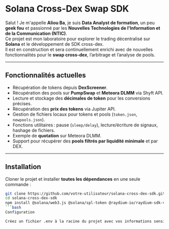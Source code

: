 # Solana Cross-Dex Swap SDK

Salut ! Je m'appelle **Aliou Ba**, je suis **Data Analyst de formation**, un peu **geek fou** et passionné par les **Nouvelles Technologies de l'Information et de la Communication (NTIC)**.  
Ce projet est mon laboratoire pour explorer le trading décentralisé sur **Solana** et le développement de SDK cross-dex.  
Il est en construction et sera continuellement enrichi avec de nouvelles fonctionnalités pour le **swap cross-dex**, l’arbitrage et l’analyse de pools.

---

## Fonctionnalités actuelles

- Récupération de tokens depuis **DexScreener**.
- Récupération des pools sur **PumpSwap** et **Meteora DLMM** via Shyft API.
- Lecture et stockage des **décimales de token** pour les conversions précises.
- Récupération des **prix des tokens** via Jupiter API.
- Gestion de fichiers locaux pour tokens et pools (`token.json`, `newpools.json`).
- Fonctions utilitaires : pause (`sleep/delay`), lecture/écriture de signaux, hashage de fichiers.
- Exemple de **quotation** sur Meteora DLMM.
- Support pour récupérer des **pools filtrés par liquidité minimale** et par DEX.

---

## Installation

Cloner le projet et installer **toutes les dépendances** en une seule commande :

```bash
git clone https://github.com/votre-utilisateur/solana-cross-dex-sdk.git
cd solana-cross-dex-sdk
npm install @solana/web3.js @solana/spl-token @raydium-io/raydium-sdk-v2 node-fetch bn.js dotenv bs58 @meteora-ag/dlmm
```bash
Configuration

Créez un fichier .env à la racine du projet avec vos informations sensibles :
